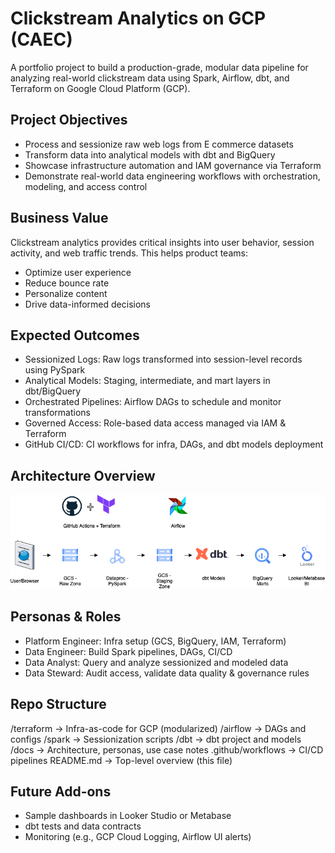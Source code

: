 # Clickstream Analytics on GCP (CAEC)

A portfolio project to build a production-grade, modular data pipeline for analyzing real-world clickstream data using Spark, Airflow, dbt, and Terraform on Google Cloud Platform (GCP).

## Project Objectives

- Process and sessionize raw web logs from E commerce datasets
- Transform data into analytical models with dbt and BigQuery
- Showcase infrastructure automation and IAM governance via Terraform
- Demonstrate real-world data engineering workflows with orchestration, modeling, and access control

## Business Value

Clickstream analytics provides critical insights into user behavior, session activity, and web traffic trends. This helps product teams:
- Optimize user experience
- Reduce bounce rate
- Personalize content
- Drive data-informed decisions

## Expected Outcomes

- Sessionized Logs: Raw logs transformed into session-level records using PySpark 
- Analytical Models: Staging, intermediate, and mart layers in dbt/BigQuery 
- Orchestrated Pipelines: Airflow DAGs to schedule and monitor transformations 
- Governed Access: Role-based data access managed via IAM & Terraform 
- GitHub CI/CD: CI workflows for infra, DAGs, and dbt models deployment 

## Architecture Overview

![Clickstream Architecture](docs/architecture.png)


## Personas & Roles

- Platform Engineer: Infra setup (GCS, BigQuery, IAM, Terraform) 
- Data Engineer: Build Spark pipelines, DAGs, CI/CD 
- Data Analyst: Query and analyze sessionized and modeled data 
- Data Steward: Audit access, validate data quality & governance rules 

## Repo Structure

/terraform         → Infra-as-code for GCP (modularized)
/airflow           → DAGs and configs
/spark             → Sessionization scripts
/dbt               → dbt project and models
/docs              → Architecture, personas, use case notes
.github/workflows  → CI/CD pipelines
README.md          → Top-level overview (this file)


## Future Add-ons

- Sample dashboards in Looker Studio or Metabase
- dbt tests and data contracts
- Monitoring (e.g., GCP Cloud Logging, Airflow UI alerts)